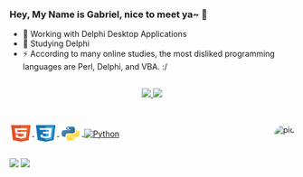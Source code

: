 ### Hey, My Name is Gabriel, nice to meet ya~ 👋

- 🔭 Working with Delphi Desktop Applications
- 🌱 Studying Delphi 
- ⚡ According to many online studies, the most disliked programming languages are Perl, Delphi, and VBA. :/ 

 ##

<div align="center">
  <a href="https://github.com/GabrielSilva2y3d">
  <img height="180em" src="https://github-readme-stats.vercel.app/api?username=GabrielSilva2y3d&show_icons=true&theme=great-gatsby&include_all_commits=true&count_private=true"/>
  <img height="180em" src="https://github-readme-stats.vercel.app/api/top-langs/?username=GabrielSilva2y3d&layout=compact&langs_count=7&theme=great-gatsby"/>
</div>
  
  ##
  
  <div style="display: inline_block"><br>
    <img align="right"  alt="pic" height="160" style="border-radius:50px;"src="https://share-cdn.picrew.me/shareImg/org/202109/338224_PgQb769V.png">
    <img align="center" alt="HTML" height="30" width="40" src="https://raw.githubusercontent.com/devicons/devicon/master/icons/html5/html5-original.svg">
    <img align="center" alt="CSS" height="30" width="40" src="https://raw.githubusercontent.com/devicons/devicon/master/icons/css3/css3-original.svg">
    <img align="center" alt="Python" height="30" width="40" src="https://raw.githubusercontent.com/devicons/devicon/master/icons/python/python-original.svg">
    <img align="center" alt="Python" height="30" width="40" src="https://cdn.jsdelivr.net/gh/devicons/devicon/icons/java/java-plain-wordmark.svg">
    <link rel="stylesheet" href="https://cdn.jsdelivr.net/gh/devicons/devicon@v2.14.0/devicon.min.css">
  </div>
  
   ##
  
  <div> 
  <a href = "mailto:gabriel.silva2f3d@gmail.com"><img src="https://img.shields.io/badge/-Gmail-%23333?style=for-the-badge&logo=gmail&logoColor=white" target="_blank"></a>
  <a href="https://www.linkedin.com/in/gabriel-silva-7187131a4" target="_blank"><img src="https://img.shields.io/badge/-LinkedIn-%230077B5?style=for-the-badge&logo=linkedin&logoColor=white" target="_blank"></a> 
  </div>
 
 
